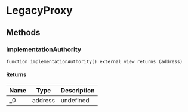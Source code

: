 # LegacyProxy









## Methods

### implementationAuthority

```solidity
function implementationAuthority() external view returns (address)
```






#### Returns

| Name | Type | Description |
|---|---|---|
| _0 | address | undefined |




